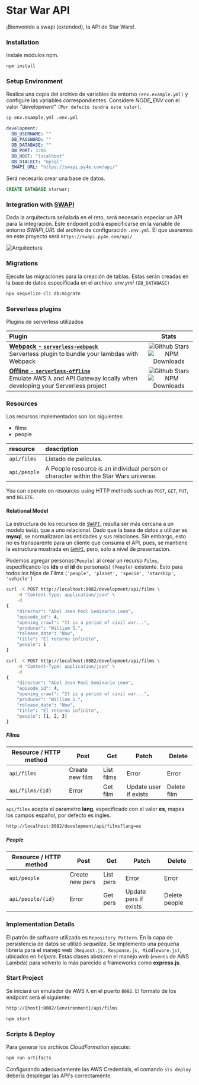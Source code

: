# Star War API

¡Bienvenido a swapi (extended), la API de Star Wars!.

### Installation 

Instale módulos npm.

```sh
npm install
```

### Setup Environment

Realice una copia del archivo de variables de entorno `(env.example.yml)` y configure las variables correspondientes.
Considere *NODE_ENV* con el valor *"development"* `(Por defecto tendrá este valor)`.

```sh
cp env.example.yml .env.yml
```
```yaml
development:
  DB_USERNAME: ""
  DB_PASSWORD: ""
  DB_DATABASE: ""
  DB_PORT: 3306
  DB_HOST: "localhost"
  DB_DIALECT: "mysql"
  SWAPI_URL: "https://swapi.py4e.com/api/"
```
Será necesario crear una base de datos.

```sql
CREATE DATABASE starwar;
```

### Integration with [SWAPI](https://swapi.py4e.com/documentation)

Dada la arquitectura señalada en el reto, será necesario especiar un API para la integración. Este endpoint podrá especificarse en la variable de entorno *SWAPI_URL* del archivo de configuración `.env.yml`. El que usaremos en este proyecto será `https://swapi.py4e.com/api/`

![Arquitectura](https://i.ibb.co/nbdHq5C/arquitectura.jpg)

### Migrations

Ejecute las migraciones para la creación de tablas. Estas serán creadas en la base de datos especificada en el archivo *.env.yml* `(DB_DATABASE)`

```sh
npx sequelize-cli db:migrate 
```

### Serverless plugins

Plugins de serverless utilizados

| Plugin | Stats |
|:---------------------------|:-----------:|
| **[Webpack - `serverless-webpack`](https://github.com/serverless-heaven/serverless-webpack)** <br/> Serverless plugin to bundle your lambdas with Webpack | ![Github Stars](https://img.shields.io/github/stars/serverless-heaven/serverless-webpack.svg?label=Stars&style=for-the-badge) <br/> ![NPM Downloads](https://img.shields.io/npm/dt/serverless-webpack.svg?label=Downloads&style=for-the-badge)|
| **[Offline - `serverless-offline`](https://github.com/dherault/serverless-offline)** <br/> Emulate AWS λ and API Gateway locally when developing your Serverless project | ![Github Stars](https://img.shields.io/github/stars/dherault/serverless-offline.svg?label=Stars&style=for-the-badge) <br/> ![NPM Downloads](https://img.shields.io/npm/dt/serverless-offline.svg?label=Downloads&style=for-the-badge)|

### Resources
Los recursos implementados son los siguientes:

- films
- people

| resource      | description                       |
|:--------------|:----------------------------------|
| `api/films`      | Listado de peliculas. |
| `api/people`    | A People resource is an individual person or character within the Star Wars universe. |

You can operate on resources using HTTP methods such as `POST`, `GET`, `PUT`, and `DELETE`.

#### Relational Model

La estructura de los recursos de [`SWAPI`](https://swapi.py4e.com/documentation), resulta ser más cercana a un modelo `NoSQL` que a uno relacional. Dado que la base de datos a utilizar es **mysql**, se normalizaron las entidades y sus relaciones. Sin embargo, esto no es transparente para un cliente que consuma el API, pues, se mantiene la estructura mostrada en [`SWAPI`](https://swapi.py4e.com/documentation), pero, solo a nivel de presentación.

Podemos agregar personas`(People)` al crear un recurso `Films`, especificando los **ids** o el **id** de persona(s) `(People)` existente. Esto para todos los hijos de Films `['people', 'planet', 'specie', 'starship', 'vehicle']`

```bash
curl -X POST http://localhost:8082/development/api/films \
    -H "Content-Type: application/json" \
    -d
{
    "director": "Abel Jean Pool Seminario Leon",
    "episode_id": 4,
    "opening_crawl": "It is a period of civil war...",
    "producer": "William S.",
    "release_date": "Now",
    "title": "El retorno infinito",
    "people": 1
}

curl -X POST http://localhost:8082/development/api/films \
    -H "Content-Type: application/json" \
    -d
{
    "director": "Abel Jean Pool Seminario Leon",
    "episode_id": 4,
    "opening_crawl": "It is a period of civil war...",
    "producer": "William S.",
    "release_date": "Now",
    "title": "El retorno infinito",
    "people": [1, 2, 3]
}
```

##### Films

| Resource / HTTP method | Post             | Get         | Patch                  | Delete             |
| ---------------------- | ---------------- | ----------- | ---------------------- | ------------------ |
| `api/films`            | Create new film  | List films  | Error                  | Error              |
| `api/films/{id}`       | Error            | Get film    | Update user if exists  | Delete film        |

`api/films` acepta el parametro **lang**, especificado con el valor **es**, mapea los campos español, por defecto es ingles.

```bash
http://localhost:8082/development/api/films?lang=es
```

##### People

| Resource / HTTP method | Post             | Get         | Patch                  | Delete             |
| ---------------------- | ---------------- | ----------- | ---------------------- | ------------------ |
| `api/people`           | Create new pers  | List pers | Error                  | Error              |
| `api/people/{id}`      | Error            | Get pers  | Update pers if exists| Delete people      |

### Implementation Details

El patrón de software utilizado es `Repository Pattern`. En la capa de persistencia de datos se utilizó *sequelize*. Se implemento una pequeña libreria para el manejo web `(Request.js, Response.js, Middleware.js)`, ubicados en *helpers*. Estas clases abstraen el manejo web (`events` de AWS Lambda) para volverlo lo más parecido a frameworks como **express.js**.

### Start Project 

Se iniciará un emulador de AWS λ en el puerto `8082`. El formato de los endpoint será el siguiente:

```sh
http://{host}:8082/{environment}/api/films
```

```sh
npm start
```

### Scripts & Deploy

Para generar los archivos *CloudFormation* ejecute:

```sh
npm run artifacts
```

Configurando adecuadamente las AWS Credentials, el comando `sls deploy` debería desplegar las API's correctamente.
